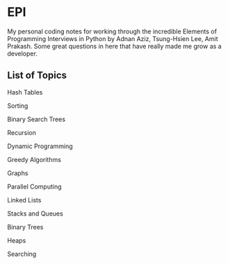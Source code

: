 # EPI
My personal coding notes for working through the incredible Elements of Programming Interviews in Python by Adnan Aziz, Tsung-Hsien Lee, Amit Prakash. Some great questions in here that have really made me grow as a developer. 

## List of Topics

Hash Tables

Sorting

Binary Search Trees

Recursion

Dynamic Programming

Greedy Algorithms

Graphs

Parallel Computing

Linked Lists

Stacks and Queues

Binary Trees

Heaps

Searching
